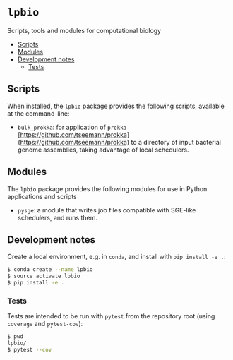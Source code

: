 # `lpbio`

Scripts, tools and modules for computational biology

<!-- TOC -->

- [Scripts](#scripts)
- [Modules](#modules)
- [Development notes](#development-notes)
    - [Tests](#tests)

<!-- /TOC -->

## Scripts

When installed, the `lpbio` package provides the following scripts, available at the command-line:

- `bulk_prokka`: for application of `prokka` [https://github.com/tseemann/prokka](https://github.com/tseemann/prokka) to a directory of input bacterial genome assemblies, taking advantage of local schedulers.

## Modules

The `lpbio` package provides the following modules for use in Python applications and scripts

- `pysge`: a module that writes job files compatible with SGE-like schedulers, and runs them.

## Development notes

Create a local environment, e.g. in `conda`, and install with `pip install -e .`:

```bash
$ conda create --name lpbio
$ source activate lpbio
$ pip install -e .
```

### Tests

Tests are intended to be run with `pytest` from the repository root (using `coverage` and `pytest-cov`):

```bash
$ pwd
lpbio/
$ pytest --cov
```